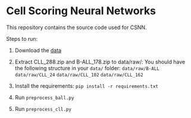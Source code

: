 # Cell Scoring Neural Networks

This repository contains the source code used for CSNN.

Steps to run:

1. Download the [data](https://drive.google.com/drive/folders/1VcmDOdBbG46ILRd99TM2ZsZHBpcMazZ6?usp=sharing)

2. Extract CLL_288.zip and B-ALL_178.zip to data/raw/: You should have the following structure in your `data/` folder:
`data/raw/B-ALL`
`data/raw/CLL_24`
`data/raw/CLL_102`
`data/raw/CLL_162`

3. Install the requirements: `pip install -r requirements.txt`

4. Run `preprocess_ball.py`

5. Run `preprocess_cll.py`